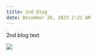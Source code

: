 ```yaml
---
title: 2nd blog
date: December 26, 2023 2:21 AM
---
```

2nd blog text

![](/uploads/heros-content-with-media-large.jpg)
